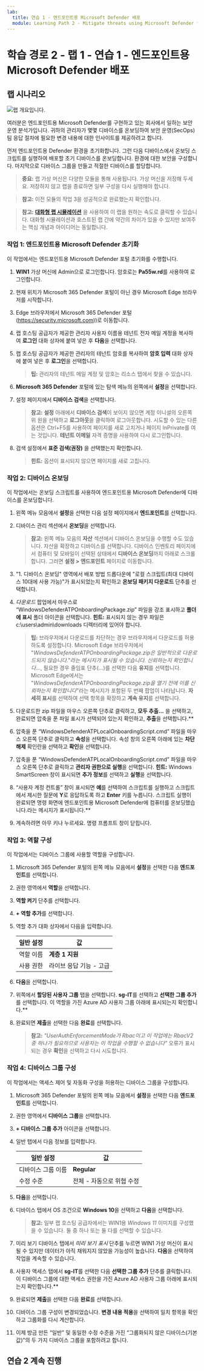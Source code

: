 ```yaml
---
lab:
  title: 연습 1 - 엔드포인트용 Microsoft Defender 배포
  module: Learning Path 2 - Mitigate threats using Microsoft Defender for Endpoint
---
```


# 학습 경로 2 - 랩 1 - 연습 1 - 엔드포인트용 Microsoft Defender 배포

## 랩 시나리오

![랩 개요입니다.](../Media/SC-200-Lab_Diagrams_Mod2_L1_Ex1.png)

여러분은 엔드포인트용 Microsoft Defender를 구현하고 있는 회사에서 일하는 보안 운영 분석가입니다. 귀하의 관리자가 몇몇 디바이스를 온보딩하여 보안 운영(SecOps) 팀 응답 절차에 필요한 변경 내용에 대한 인사이트를 제공하려고 합니다.

먼저 엔드포인트용 Defender 환경을 초기화합니다. 그런 다음 디바이스에서 온보딩 스크립트를 실행하여 배포할 초기 디바이스를 온보딩합니다. 환경에 대한 보안을 구성합니다. 마지막으로 디바이스 그룹을 만들고 적절한 디바이스를 할당합니다.

>**중요:**  랩 가상 머신은 다양한 모듈을 통해 사용됩니다. 가상 머신을 저장해 두세요. 저장하지 않고 랩을 종료하면 일부 구성을 다시 실행해야 합니다.

>**참고:** 이전 모듈의 작업 3을 성공적으로 완료했는지 확인합니다.

>**참고:** **[대화형 랩 시뮬레이션](https://mslabs.cloudguides.com/guides/SC-200%20Lab%20Simulation%20-%20Deploy%20Microsoft%20Defender%20for%20Endpoint)** 을 사용하여 이 랩을 원하는 속도로 클릭할 수 있습니다. 대화형 시뮬레이션과 호스트된 랩 간에 약간의 차이가 있을 수 있지만 보여주는 핵심 개념과 아이디어는 동일합니다. 


### 작업 1: 엔드포인트용 Microsoft Defender 초기화

이 작업에서는 엔드포인트용 Microsoft Defender 포털 초기화를 수행합니다.

1. **WIN1** 가상 머신에 Admin으로 로그인합니다. 암호로는 **Pa55w.rd**를 사용하여 로그인합니다.  

1. 현재 위치가 Microsoft 365 Defender 포털이 아닌 경우 Microsoft Edge 브라우저를 시작합니다.

1. Edge 브라우저에서 Microsoft 365 Defender 포털(https://security.microsoft.com))로 이동합니다.

1. 랩 호스팅 공급자가 제공한 관리자 사용자 이름용 테넌트 전자 메일 계정을 복사하여 **로그인** 대화 상자에 붙여 넣은 후 **다음**을 선택합니다.

1. 랩 호스팅 공급자가 제공한 관리자의 테넌트 암호를 복사하여 **암호 입력** 대화 상자에 붙여 넣은 후 **로그인**을 선택합니다.

    >**팁:** 관리자의 테넌트 메일 계정 및 암호는 리소스 탭에서 찾을 수 있습니다.

1. **Microsoft 365 Defender** 포털에 있는 탐색 메뉴의 왼쪽에서 **설정**을 선택합니다.

1. 설정 페이지에서 **디바이스 검색**을 선택합니다. 

    >**참고:** **설정** 아래에서 **디바이스 검색**이 보이지 않으면 계정 이니셜의 오른쪽 위 원을 선택하고 **로그아웃**을 클릭하여 로그아웃합니다. 시도할 수 있는 다른 옵션은 Ctrl+F5를 사용하여 페이지를 새로 고치거나 페이지 InPrivate를 여는 것입니다. **테넌트 이메일** 자격 증명을 사용하여 다시 로그인합니다.

1. 검색 설정에서 **표준 검색(권장)** 을 선택했는지 확인합니다. 

    >**힌트:** 옵션이 표시되지 않으면 페이지를 새로 고칩니다.


### 작업 2: 디바이스 온보딩

이 작업에서는 온보딩 스크립트를 사용하여 엔드포인트용 Microsoft Defender에 디바이스를 온보딩합니다.

1. 왼쪽 메뉴 모음에서 **설정**을 선택한 다음 설정 페이지에서 **엔드포인트**를 선택합니다.

1. 디바이스 관리 섹션에서 **온보딩**을 선택합니다.

    >**참고:** 왼쪽 메뉴 모음의 **자산** 섹션에서 디바이스 온보딩을 수행할 수도 있습니다. 자산을 확장하고 디바이스를 선택합니다. 디바이스 인벤토리 페이지에서 컴퓨터 및 모바일이 선택된 상태에서 **디바이스 온보딩**까지 아래로 스크롤합니다. 그러면 **설정 > 엔드포인트** 페이지로 이동합니다.

1. "1. 디바이스 온보딩" 영역에서 배포 방법 드롭다운에 "로컬 스크립트(최대 디바이스 10대에 사용 가능)"가 표시되었는지 확인하고 **온보딩 패키지 다운로드** 단추를 선택합니다.

1. *다운로드* 팝업에서 마우스로 “WindowsDefenderATPOnboardingPackage.zip” 파일을 강조 표시하고 **폴더에 표시** 폴더 아이콘을 선택합니다. **힌트:** 표시되지 않는 경우 파일은 c:\users\admin\downloads 디렉터리에 있어야 합니다.

    >**팁:** 브라우저에서 다운로드를 차단하는 경우 브라우저에서 다운로드를 허용하도록 설정합니다. Microsoft Edge 브라우저에서 "*WindowsDefenderATPOnboardingPackage.zip은 일반적으로 다운로드되지 않습니다."라는 메시지가 표시될 수 있습니다. 신뢰하는지 확인합니다...*, 필요한 경우 줄임표 단추(...)를 선택한 다음 **유지**를 선택합니다. Microsoft Edge에서는 "*WindowsDefenderATPOnboardingPackage.zip을 열기 전에 이를 신뢰하는지 확인합니다*"라는 메시지가 포함된 두 번째 팝업이 나타납니다. **자세히 표시**를 선택하여 선택 항목을 확장하고 **계속 유지**를 선택합니다.


1. 다운로드한 zip 파일을 마우스 오른쪽 단추로 클릭하고, **모두 추출...** 을 선택하고, 완료되면 압축을 푼 파일 표시가 선택되어 있는지 확인하고, **추출**을 선택합니다.**

1. 압축을 푼 “WindowsDefenderATPLocalOnboardingScript.cmd” 파일을 마우스 오른쪽 단추로 클릭하고 **속성**을 선택합니다. 속성 창의 오른쪽 아래에 있는 **차단 해제** 확인란을 선택하고 **확인**을 선택합니다.

1. 압축을 푼 “WindowsDefenderATPLocalOnboardingScript.cmd” 파일을 마우스 오른쪽 단추로 클릭하고 **관리자 권한으로 실행**을 선택합니다.  **힌트:** Windows SmartScreen 창이 표시되면 **추가 정보**를 선택하고 **실행**을 선택합니다. 
    
1. “사용자 계정 컨트롤” 창이 표시되면 **예**를 선택하여 스크립트를 실행하고 스크립트에서 제시한 질문에 **Y**로 응답하도록 하고 **Enter** 키를 누릅니다. 스크립트 실행이 완료되면 명령 화면에 엔드포인트용 Microsoft Defender에 컴퓨터를 온보딩했습니다.라는 메시지가 표시됩니다.**

1. 계속하려면 아무 키나 누르세요. 명령 프롬프트 창이 닫힙니다.


### 작업 3: 역할 구성

이 작업에서는 디바이스 그룹에 사용할 역할을 구성합니다.

1. Microsoft 365 Defender 포털의 왼쪽 메뉴 모음에서 **설정**을 선택한 다음 **엔드포인트**를 선택합니다. 

1. 권한 영역에서 **역할**을 선택합니다.

1. **역할 켜기** 단추를 선택합니다.

1. **+ 역할 추가**를 선택합니다.

1. 역할 추가 대화 상자에서 다음을 입력합니다.

    |일반 설정|값|
    |---|---|
    |역할 이름|**계층 1 지원**|
    |사용 권한|라이브 응답 기능 - 고급|

1. **다음**을 선택합니다.

1. 위쪽에서 **할당된 사용자 그룹** 탭을 선택합니다. **sg-IT**를 선택하고 **선택한 그룹 추가**를 선택합니다. 이 역할을 가진 Azure AD 사용자 그룹 아래에 표시되는지 확인합니다.**

1. 완료되면 **제출**을 선택한 다음 **완료**를 선택합니다.

    >**참고:** *"UserAuthEnforcementMode가 Rbac이고 이 작업에는 RbacV2 중 하나가 필요하므로 사용자는 이 작업을 수행할 수 없습니다"* 오류가 표시되는 경우 **확인**을 선택하고 다시 시도합니다.

### 작업 4: 디바이스 그룹 구성

이 작업에서는 액세스 제어 및 자동화 구성을 허용하는 디바이스 그룹을 구성합니다.

1. Microsoft 365 Defender 포털의 왼쪽 메뉴 모음에서 **설정**을 선택한 다음 **엔드포인트**를 선택합니다. 

1. 권한 영역에서 **디바이스 그룹**을 선택합니다.

1. **+ 디바이스 그룹 추가** 아이콘을 선택합니다.

1. 일반 탭에서 다음 정보를 입력합니다.

    |일반 설정|값|
    |---|---|
    |디바이스 그룹 이름|**Regular**|
    |수정 수준|전체 - 자동으로 위협 수정|

1. **다음**을 선택합니다.

1. 디바이스 탭에서 OS 조건으로 **Windows 10**을 선택하고 **다음**을 선택합니다.
 
    >**참고:** 일부 랩 호스팅 공급자에서는 WIN1용 *Windows 11* 이미지를 구성했을 수 있습니다. 둘 중 하나 또는 둘 다를 선택할 수 있습니다.

1. 미리 보기 디바이스 탭에서 *미리 보기 표시* 단추를 누르면 WIN1 가상 머신이 표시될 수 있지만 데이터가 아직 채워지지 않았을 가능성이 높습니다. **다음**을 선택하여 작업을 계속할 수 있습니다.

1. 사용자 액세스 탭에서 **sg-IT**를 선택한 다음 **선택한 그룹 추가** 단추를 클릭합니다. 이 디바이스 그룹에 대한 액세스 권한을 가진 Azure AD 사용자 그룹 아래에 표시되는지 확인합니다.**

1. 완료되면 **제출**을 선택한 다음 **완료**를 선택합니다.

1. 디바이스 그룹 구성이 변경되었습니다. **변경 내용 적용**을 선택하여 일치 항목을 확인하고 그룹화를 다시 계산합니다.

1. 이제 방금 만든 “일반” 및 동일한 수정 수준을 가진 “그룹화되지 않은 디바이스(기본값)”의 두 가지 디바이스 그룹을 포함하려고 합니다.

## 연습 2 계속 진행
